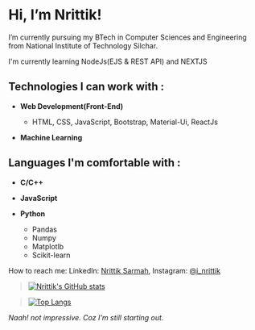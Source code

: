  # Hi, I’m Nrittik!
 
 I’m currently pursuing my BTech in Computer Sciences and Engineering from National Institute of Technology Silchar. 
 
 I'm currently learning NodeJs(EJS & REST API) and NEXTJS
 
 ## Technologies I can work with :
 
 - **Web Development(Front-End)**
     
     - HTML, CSS, JavaScript, Bootstrap, Material-Ui, ReactJs
  
 - **Machine Learning**


## Languages I'm comfortable with :

- **C/C++**

- **JavaScript**

- **Python**
    - Pandas
    - Numpy
    - Matplotlb
    - Scikit-learn 
 
 
 
 How to reach me: LinkedIn: [Nrittik Sarmah](https://www.linkedin.com/in/nrittik-sarmah-3746251bb/), Instagram: [@i_nrittik](https://www.instagram.com/i_nrittik/) 




>[![Nrittik's GitHub stats](https://github-readme-stats.vercel.app/api?username=inrittik&hide=contribs,issues&show_icons=true&theme=vue-dark)](https://github.com/anuraghazra/github-readme-stats)


>[![Top Langs](https://github-readme-stats.vercel.app/api/top-langs/?username=inrittik&langs_count=9&theme=vue-dark&layout=compact)](https://github.com/anuraghazra/github-readme-stats)


_Naah! not impressive. Coz I'm still starting out._
<!---
inrittik/inrittik is a ✨ special ✨ repository because its `README.md` (this file) appears on your GitHub profile.
You can click the Preview link to take a look at your changes.
--->
